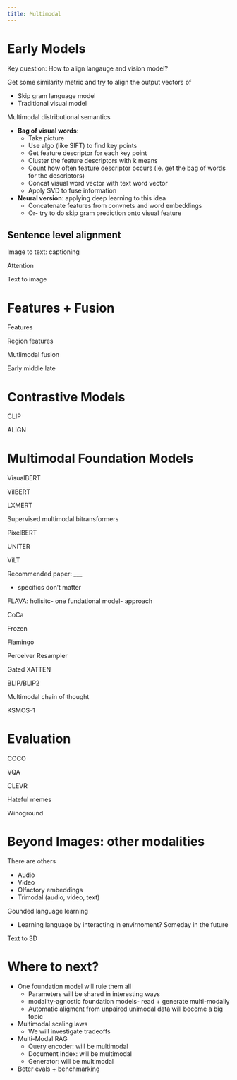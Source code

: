 ```yaml
---
title: Multimodal
---
```


# Early Models
Key question: How to align langauge and vision model?


Get some similarity metric and try to align the output vectors of 
- Skip gram language model
- Traditional visual model

Multimodal distributional semantics
- **Bag of visual words**: 
	- Take picture
	- Use algo (like SIFT) to find key points
	- Get feature descriptor for each key point
	- Cluster the feature descriptors with k means
	- Count how often feature descriptor occurs (ie. get the bag of words for the descriptors)
	- Concat visual word vector with text word vector 
	- Apply SVD to fuse information
- **Neural version**: applying deep learning to this idea
	- Concatenate features from convnets and word embeddings
	- Or- try to do skip gram prediction onto visual feature

Sentence level alignment
- 

Image to text: captioning

Attention

Text to image


# Features + Fusion

Features

Region features

Mutlimodal fusion

Early middle late

# Contrastive Models

CLIP

ALIGN




# Multimodal Foundation Models

VisualBERT

VilBERT

LXMERT

Supervised multimodal bitransformers

PixelBERT

UNITER

ViLT

Recommended paper: ___
- specifics don’t matter

FLAVA: holisitc- one fundational model- approach


CoCa

Frozen

Flamingo

Perceiver Resampler

Gated XATTEN

BLIP/BLIP2

Multimodal chain of thought

KSMOS-1


# Evaluation

COCO

VQA

CLEVR

Hateful memes

Winoground
# Beyond Images: other modalities
There are others
- Audio
- Video
- Olfactory embeddings
- Trimodal (audio, video, text)

Gounded language learning 
- Learning language by interacting in envirnoment? Someday in the future

Text to 3D


# Where to next?
- One foundation model will rule them all
	- Parameters will be shared in interesting ways
	- modality-agnostic foundation models- read + generate multi-modally
	- Automatic aligment from unpaired unimodal data will become a big topic
- Multimodal scaling laws
	- We will investigate tradeoffs
- Multi-Modal RAG
	- Query encoder: will be multimodal
	- Document index: will be multimodal
	- Generator: will be multimodal
- Beter evals + benchmarking